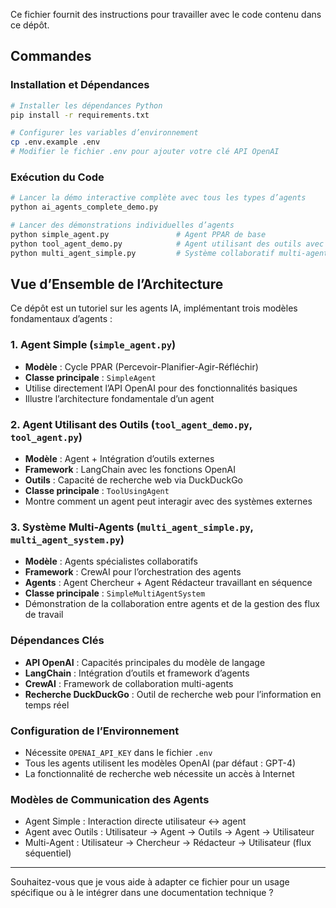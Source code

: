 
Ce fichier fournit des instructions pour travailler avec le code contenu dans ce dépôt.

## Commandes

### Installation et Dépendances
```bash
# Installer les dépendances Python
pip install -r requirements.txt

# Configurer les variables d’environnement
cp .env.example .env
# Modifier le fichier .env pour ajouter votre clé API OpenAI
```

### Exécution du Code
```bash
# Lancer la démo interactive complète avec tous les types d’agents
python ai_agents_complete_demo.py

# Lancer des démonstrations individuelles d’agents
python simple_agent.py               # Agent PPAR de base
python tool_agent_demo.py            # Agent utilisant des outils avec recherche web
python multi_agent_simple.py         # Système collaboratif multi-agents
```

## Vue d’Ensemble de l’Architecture

Ce dépôt est un tutoriel sur les agents IA, implémentant trois modèles fondamentaux d’agents :

### 1. Agent Simple (`simple_agent.py`)
- **Modèle** : Cycle PPAR (Percevoir-Planifier-Agir-Réfléchir)
- **Classe principale** : `SimpleAgent`
- Utilise directement l’API OpenAI pour des fonctionnalités basiques
- Illustre l’architecture fondamentale d’un agent

### 2. Agent Utilisant des Outils (`tool_agent_demo.py`, `tool_agent.py`)
- **Modèle** : Agent + Intégration d’outils externes
- **Framework** : LangChain avec les fonctions OpenAI
- **Outils** : Capacité de recherche web via DuckDuckGo
- **Classe principale** : `ToolUsingAgent`
- Montre comment un agent peut interagir avec des systèmes externes

### 3. Système Multi-Agents (`multi_agent_simple.py`, `multi_agent_system.py`)
- **Modèle** : Agents spécialistes collaboratifs
- **Framework** : CrewAI pour l’orchestration des agents
- **Agents** : Agent Chercheur + Agent Rédacteur travaillant en séquence
- **Classe principale** : `SimpleMultiAgentSystem`
- Démonstration de la collaboration entre agents et de la gestion des flux de travail

### Dépendances Clés
- **API OpenAI** : Capacités principales du modèle de langage
- **LangChain** : Intégration d’outils et framework d’agents
- **CrewAI** : Framework de collaboration multi-agents
- **Recherche DuckDuckGo** : Outil de recherche web pour l’information en temps réel

### Configuration de l’Environnement
- Nécessite `OPENAI_API_KEY` dans le fichier `.env`
- Tous les agents utilisent les modèles OpenAI (par défaut : GPT-4)
- La fonctionnalité de recherche web nécessite un accès à Internet

### Modèles de Communication des Agents
- Agent Simple : Interaction directe utilisateur ↔ agent
- Agent avec Outils : Utilisateur → Agent → Outils → Agent → Utilisateur
- Multi-Agent : Utilisateur → Chercheur → Rédacteur → Utilisateur (flux séquentiel)

---

Souhaitez-vous que je vous aide à adapter ce fichier pour un usage spécifique ou à le intégrer dans une documentation technique ?